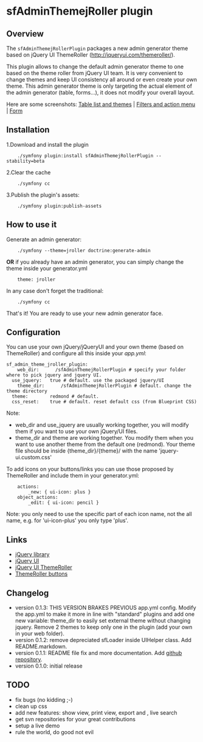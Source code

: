 # sfAdminThemejRoller plugin

## Overview
The `sfAdminThemejRollerPlugin` packages a new admin generator theme based on jQuery UI ThemeRoller (http://jqueryui.com/themeroller/).

This plugin allows to change the default admin generator theme to one based on the theme roller from jQuery UI team. 
It is very convenient to change themes and keep UI consistency all around or even create your own theme. This admin generator theme
is only targeting the actual element of the admin generator (table, forms...), it does not modify your overall layout.

Here are some screenshots: [Table list and themes](http://lh5.ggpht.com/_HlYBk55Czxc/SovPBjZPmsI/AAAAAAAAAyw/sp28Wi_hFCw/jroller-list-themes.png?imgmax=800) | [Filters and action menu](http://lh6.ggpht.com/_HlYBk55Czxc/SpIBG_3Mw4I/AAAAAAAAAy8/6YlRs4ciikM/jroller-list-filters.png?imgmax=800) | [Form](http://lh4.ggpht.com/_HlYBk55Czxc/SpICgt-bCwI/AAAAAAAAAzI/m107vadkdJg/jroller-form.png?imgmax=800)

## Installation

1.Download and install the plugin

		./symfony plugin:install sfAdminThemejRollerPlugin --stability=beta

2.Clear the cache

		./symfony cc

3.Publish the plugin's assets:

		./symfony plugin:publish-assets


## How to use it

Generate an admin generator:

		./symfony --theme=jroller doctrine:generate-admin

**OR** if you already have an admin generator, you can simply change the theme inside your generator.yml

		theme: jroller

In any case don't forget the traditional:

		./symfony cc

That's it! You are ready to use your new admin generator face.

## Configuration

You can use your own jQuery/jQueryUI and your own theme (based on ThemeRoller) and configure all this inside your *app.yml*:

	sf_admin_theme_jroller_plugin:
		web_dir:      /sfAdminThemejRollerPlugin # specify your folder where to pick jquery and jquery UI.
	  use_jquery:   true # default. use the packaged jquery/UI
		theme_dir:		/sfAdminThemejRollerPlugin # default. change the theme directory
	  theme:        redmond # default. 
	  css_reset:    true # default. reset default css (from Blueprint CSS)

Note:
* web_dir and use_jquery are usually working together, you will modify them if you want to use your own jQuery/UI files.
* theme_dir and theme are working together. You modify them when you want to use another theme from the default one (redmond). Your theme file should be inside {theme_dir}/{theme}/ with the name 'jquery-ui.custom.css'

To add icons on your buttons/links you can use those proposed by ThemeRoller and include them in your generator.yml:

		actions:
			_new: { ui-icon: plus }
		object_actions:
			_edit: { ui-icon: pencil }

Note: you only need to use the specific part of each icon name, not the all name, e.g. for 'ui-icon-plus' you only type 'plus'.

## Links

* [jQuery library](http://jquery.com/)
* [jQuery UI](http://jqueryui.com/)
* [jQuery UI ThemeRoller](http://jqueryui.com/themeroller/)
* [ThemeRoller buttons](http://www.filamentgroup.com/lab/jquery_ipod_style_and_flyout_menus/)

## Changelog

* version 0.1.3: THIS VERSION BRAKES PREVIOUS app.yml config. Modify the app.yml to make it more in line with "standard" plugins and add one new variable: theme_dir to easily set external theme without changing jquery. Remove 2 themes to keep only one in the plugin (add your own in your web folder).
* version 0.1.2: remove depreciated sfLoader inside UIHelper class. Add README.markdown.
* version 0.1.1: README file fix and more documentation. Add [github repository](http://github.com/gestadieu/sfAdminThemejRollerPlugin/).
* version 0.1.0: initial release

## TODO

* fix bugs (no kidding ;-)
* clean up css
* add new features: show view, print view, export and , live search
* get svn repositories for your great contributions
* setup a live demo
* rule the world, do good not evil
